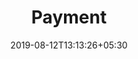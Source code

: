 ---
title: "Payment"
date: 2019-08-12T13:13:26+05:30
type: "credit-report"
layout: "payment-new"

currentinfo: 'completed'
currentpayment: 'incomplete'
currentkyc: ''
currentreport: ''
companyname: 'Tarcar Real Estate Private Limited'

loggedin: true
progressBar: false
reportinfo: true
reportnew: true
---